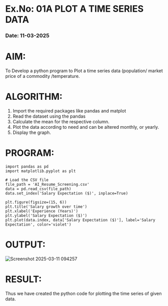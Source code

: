 # Ex.No: 01A PLOT A TIME SERIES DATA
###  Date: 11-03-2025

# AIM:
To Develop a python program to Plot a time series data (population/ market price of a commodity
/temperature.
# ALGORITHM:
1. Import the required packages like pandas and matplot
2. Read the dataset using the pandas
3. Calculate the mean for the respective column.
4. Plot the data according to need and can be altered monthly, or yearly.
5. Display the graph.
# PROGRAM:
```
import pandas as pd
import matplotlib.pyplot as plt

# Load the CSV file
file_path = 'AI_Resume_Screening.csv'  
data = pd.read_csv(file_path)
data.set_index('Salary Expectation ($)', inplace=True)

plt.figure(figsize=(15, 6))
plt.title('Salary growth over time')
plt.xlabel('Experience (Years)')
plt.ylabel('Salary Expectation ($)')
plt.plot(data.index, data['Salary Expectation ($)'], label='Salary Expectation', color='violet')
```
# OUTPUT:

![Screenshot 2025-03-11 094257](https://github.com/user-attachments/assets/106480b9-2ade-439a-9e04-5e957812fba1)

# RESULT:
Thus we have created the python code for plotting the time series of given data.
